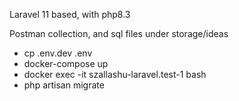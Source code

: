 Laravel 11 based, with php8.3

Postman collection, and sql files under storage/ideas

- cp .env.dev .env
- docker-compose up
- docker exec -it szallashu-laravel.test-1 bash
- php artisan migrate
